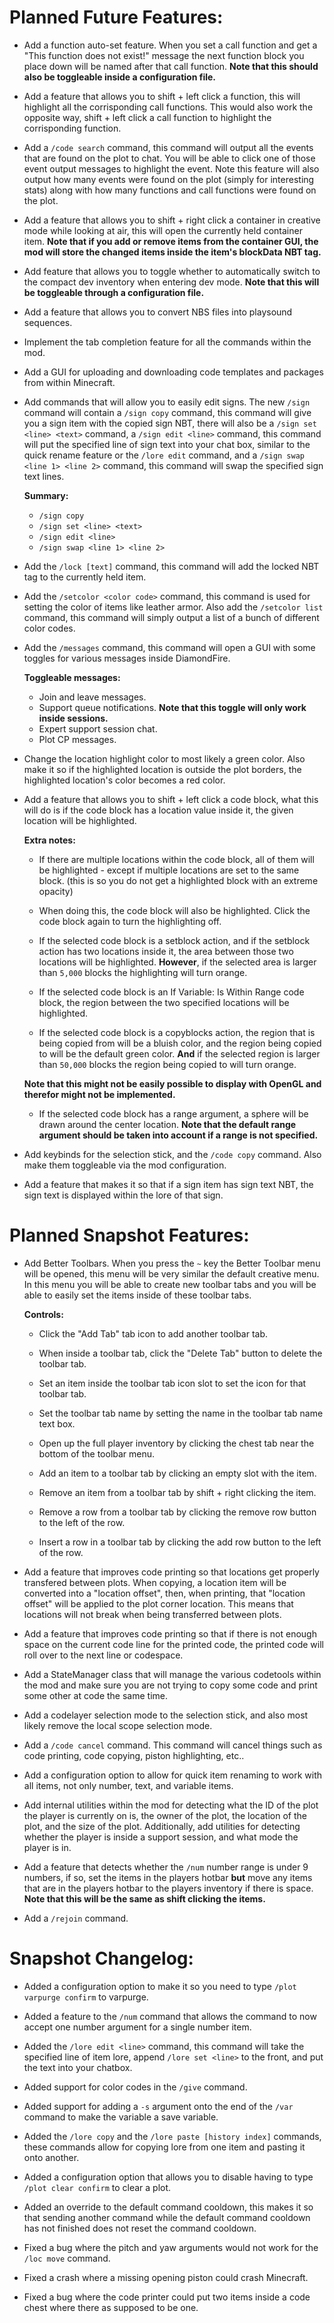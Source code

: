 # Planned Future Features:
- Add a function auto-set feature. When you set a call function and get a "This function does not exist!" message the next 
function block you place down will be named after that call function. **Note that this should also be toggleable inside a 
configuration file.**
- Add a feature that allows you to shift + left click a function, this will highlight all the corrisponding call functions.
This would also work the opposite way, shift + left click a call function to highlight the corrisponding function.
- Add a `/code search` command, this command will output all the events that are found on the plot to chat. You will be
able to click one of those event output messages to highlight the event. Note this feature will also output how many events 
were found on the plot (simply for interesting stats) along with how many functions and call functions were found on the plot.
- Add a feature that allows you to shift + right click a container in creative mode while looking at air, this will open 
the currently held container item. **Note that if you add or remove items from the container GUI, the mod will store 
the changed items inside the item's blockData NBT tag.**
- Add feature that allows you to toggle whether to automatically switch to the compact dev inventory when entering dev mode. 
**Note that this will be toggleable through a configuration file.**
- Add a feature that allows you to convert NBS files into playsound sequences.
- Implement the tab completion feature for all the commands within the mod.
- Add a GUI for uploading and downloading code templates and packages from within Minecraft.
- Add commands that will allow you to easily edit signs. The new `/sign` command will contain a `/sign copy` command, this 
command will give you a sign item with the copied sign NBT, there will also be a `/sign set <line> <text>` command, 
a `/sign edit <line>` command, this command will put the specified line of sign text into your chat box, similar to the 
quick rename feature or the `/lore edit` command, and a `/sign swap <line 1> <line 2>` command, this command will swap 
the specified sign text lines.

	**Summary:**
	- `/sign copy`
	- `/sign set <line> <text>`
	- `/sign edit <line>`
	- `/sign swap <line 1> <line 2>`
	
- Add the `/lock [text]` command, this command will add the locked NBT tag to the currently held item.
- Add the `/setcolor <color code>` command, this command is used for setting the color of items like leather armor. 
Also add the `/setcolor list` command, this command will simply output a list of a bunch of different color codes.

- Add the `/messages` command, this command will open a GUI with some toggles for various messages inside DiamondFire.

	**Toggleable messages:**
	- Join and leave messages.
	- Support queue notifications. **Note that this toggle will only work inside sessions.**
	- Expert support session chat.
	- Plot CP messages.
	
- Change the location highlight color to most likely a green color. Also make it so if the highlighted location is 
outside the plot borders, the highlighted location's color becomes a red color.
- Add a feature that allows you to shift + left click a code block, what this will do is if the code block has a 
location value inside it, the given location will be highlighted. 

	**Extra notes:**
	- If there are multiple locations within the code block, all of them will be highlighted - except if multiple 
	locations are set to the same block. (this is so you do not get a highlighted block with an extreme opacity)

	- When doing this, the code block will also be highlighted. Click the code block again to turn the highlighting off.

	- If the selected code block is a setblock action, and if the setblock action has two locations inside it, the 
	area between those two locations will be highlighted. **However**, if the selected area is larger than `5,000` blocks 
	the highlighting will turn orange.

	- If the selected code block is an If Variable: Is Within Range code block, the region between the two specified 
	locations will be highlighted.

	- If the selected code block is a copyblocks action, the region that is being copied from will be a bluish color, and 
	the region being copied to will be the default green color. **And** if the selected region is larger than `50,000` blocks 
	the region being copied to will turn orange.

	**Note that this might not be easily possible to display with OpenGL and therefor might not be implemented.**
	- If the selected code block has a range argument, a sphere will be drawn around the center location. **Note that the 
	default range argument should be taken into account if a range is not specified.**
- Add keybinds for the selection stick, and the `/code copy` command. Also make them toggleable via the mod configuration.
- Add a feature that makes it so that if a sign item has sign text NBT, the sign text is displayed within the lore 
of that sign.

# Planned Snapshot Features:

- Add Better Toolbars. When you press the `~` key the Better Toolbar menu will be opened, this menu will be very similar the 
default creative menu. In this menu you will be able to create new toolbar tabs and you will be able to easily set the 
items inside of these toolbar tabs.

	**Controls:**
	- Click the "Add Tab" tab icon to add another toolbar tab.
	- When inside a toolbar tab, click the "Delete Tab" button to delete the toolbar tab.
	- Set an item inside the toolbar tab icon slot to set the icon for that toolbar tab.
	- Set the toolbar tab name by setting the name in the toolbar tab name text box.
	- Open up the full player inventory by clicking the chest tab near the bottom of the toolbar menu.
	
	- Add an item to a toolbar tab by clicking an empty slot with the item.
	- Remove an item from a toolbar tab by shift + right clicking the item.
	- Remove a row from a toolbar tab by clicking the remove row button to the left of the row.
	- Insert a row in a toolbar tab by clicking the add row button to the left of the row.
	
- Add a feature that improves code printing so that locations get properly transfered between plots. When copying, a 
location item will be converted into a "location offset", then, when printing, that "location offset" will be applied to 
the plot corner location. This means that locations will not break when being transferred between plots.
- Add a feature that improves code printing so that if there is not enough space on the current code line for the 
printed code, the printed code will roll over to the next line or codespace.
- Add a StateManager class that will manage the various codetools within the mod and make sure you are not trying to 
copy some code and print some other at code the same time.
- Add a codelayer selection mode to the selection stick, and also most likely remove the local scope selection mode.
- Add a `/code cancel` command. This command will cancel things such as code printing, code copying, piston highlighting, etc..
- Add a configuration option to allow for quick item renaming to work with all items, not only number, text, and variable items.
- Add internal utilities within the mod for detecting what the ID of the plot the player is currently on is, the owner of 
the plot, the location of the plot, and the size of the plot. Additionally, add utilities for detecting whether the player 
is inside a support session, and what mode the player is in.
- Add a feature that detects whether the `/num` number range is under 9 numbers, if so, set the items in the players 
hotbar **but** move any items that are in the players hotbar to the players inventory if there is space. **Note that this 
will be the same as shift clicking the items.**
- Add a `/rejoin` command.

# Snapshot Changelog:

- Added a configuration option to make it so you need to type `/plot varpurge confirm` to varpurge.
- Added a feature to the `/num` command that allows the command to now accept one number argument for a single number item.
- Added the `/lore edit <line>` command, this command will take the specified line of item lore, append `/lore set <line>` to 
the front, and put the text into your chatbox.
- Added support for color codes in the `/give` command.
- Added support for adding a `-s` argument onto the end of the `/var` command to make the variable a save variable.
- Added the `/lore copy` and the `/lore paste [history index]` commands, these commands allow for copying lore from one item 
and pasting it onto another.
- Added a configuration option that allows you to disable having to type `/plot clear confirm` to clear a plot.
- Added an override to the default command cooldown, this makes it so that sending another command while the default command cooldown has not finished does not reset the command cooldown.

- Fixed a bug where the pitch and yaw arguments would not work for the `/loc move` command.
- Fixed a crash where a missing opening piston could crash Minecraft.
- Fixed a bug where the code printer could put two items inside a code chest where there as supposed to be one.
